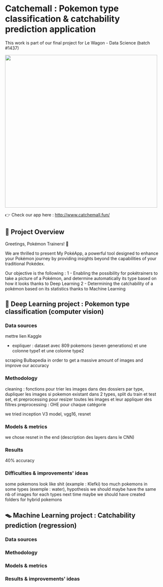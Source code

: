 # Catchemall : Pokemon type classification & catchability prediction application
This work is part of our final project for Le Wagon - Data Science (batch #1437)

<img src='https://i.pinimg.com/originals/d5/d5/33/d5d5333d5085402243e6c642f764f4b8.gif'  width="500">

👉 Check our app here : http://www.catchemall.fun/


## 🤖 Project Overview
Greetings, Pokémon Trainers! 🎉

We are thrilled to present My PokéApp, a powerful tool designed to enhance your Pokémon journey by providing insights beyond the capabilities of your traditional Pokédex.

Our objective is the following :
1 - Enabling the possibility for pokétrainers to take a picture of a Pokémon, and determine automatically its type based on how it looks thanks to Deep Learning
2 - Determining the catchability of a pokémon based on its statistics thanks to Machine Learning

## 📸 Deep Learning project : Pokemon type classification (computer vision)

### Data sources
mettre lien Kaggle
+ expliquer : dataset avec 809 pokemons (seven generations) et une colonne type1 et une colonne type2

scraping Bulbapedia in order to get a massive amount of images and improve our accuracy

### Methodology
cleaning : fonctions pour trier les images dans des dossiers par type, dupliquer les images si pokemon existant dans 2 types, split du train et test set, et preprocessing pour resizer toutes les images et leur appliquer des filtres
preprocessing : OHE pour chaque catégorie

we tried inception V3 model, vgg16, resnet

### Models & metrics
we chose resnet in the end
(description des layers dans le CNN)

### Results
40% accuracy

### Difficulties & improvements' ideas
some pokemons look like shit (example : Klefki)
too much pokemons in some types (exemple : water), hypothesis we should maybe have the same nb of images for each types next time
maybe we should have created folders for hybrid pokemons

## 🪤 Machine Learning project : Catchability prediction (regression)

### Data sources


### Methodology


### Models & metrics


### Results & improvements' ideas
